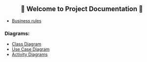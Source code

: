 <h2 align="center"> 📄 Welcome to Project Documentation 📄 </br></h2>



  * [Business rules](https://github.com/Luccazx12/reprography-nodejs/blob/main/docs/business_rules/README-en.md)

### Diagrams: 

 * [Class Diagram](https://github.com/Squad-Back-End/reprography-nodejs/blob/master/docs/diagrams/diagramas_de_classe/Diagramas%20de%20Classe%20%20Back-End%20V1.png)
 * [Use Case Diagram](https://github.com/Squad-Back-End/reprography-nodejs/blob/master/docs/diagrams/diagramas_casos_de_uso/Diagrama_de_Caso_de_Uso.png)
 * [Activity Diagrams](https://github.com/Squad-Back-End/reprography-nodejs/tree/master/docs/diagrams/diagramas_de_atividade)


